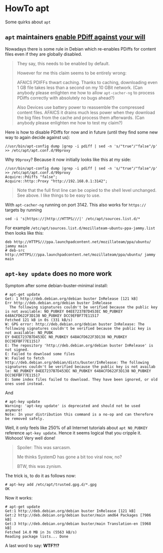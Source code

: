 # HowTo apt

Some quirks about `apt`

## `apt` maintainers [enable PDiff against your will](https://lists.debian.org/deity/2016/10/msg00037.html)

Nowadays there is some rule in Debian which re-enables PDiffs for content files even if they are globally disabled.

> They say, this needs to be enabled by default.
>
> However for me this claim seems to be entirely wrong:
>
> AFAICS PDIFFs thwart caching.  Thanks to caching, downloading even 1 GB file takes less than a second on my 10 GBit network.  (Can anybody please enlighten me how to allow `apt-cacher-ng` to process PDiffs correctly with absolutely no bugs ahead?)
>
> Also Devices use battery power to reassemble the compressed content files.  AFAICS it drains much less power when they download the big files from the cache and process them afterwards.  (Can anybody please enlighten me how to test my claim?)

Here is how to disable PDiffs for now and in future (until they find some new way to again decide against us):

```
//usr/bin/apt-config dump |grep -i pdiff | sed -n 's/"true"/"false"/p' >> /etc/apt/apt.conf.d/99proxy
```

Why `99proxy`?  Because it now initially looks like this at my side:

```
//usr/bin/apt-config dump |grep -i pdiff | sed -n 's/"true"/"false"/p' >> /etc/apt/apt.conf.d/99proxy
Acquire::Pdiffs "false";
Acquire::http::Proxy "http://192.168.0.1:3142";
```

> Note that the full first line can be copied to the shell level unchanged.   See above.  I like things to be easy to use.

With `apt-cacher-ng` running on port 3142.  This also works for `https://` targets by running

```
sed -i 's|https://|http://HTTPS///|' /etc/apt/sources.list.d/*
```

For example `/etc/apt/sources.list.d/mozillateam-ubuntu-ppa-jammy.list` then looks like this:
```
deb http://HTTPS///ppa.launchpadcontent.net/mozillateam/ppa/ubuntu/ jammy main
# deb-src http://HTTPS///ppa.launchpadcontent.net/mozillateam/ppa/ubuntu/ jammy main
```


## `apt-key update` does no more work

Symptom after some debian-buster-minimal install:

```
# apt-get update
Get: 1 http://deb.debian.org/debian buster InRelease [121 kB]                                                                                              
Err http://deb.debian.org/debian buster InRelease                                                                                                          
  The following signatures couldn't be verified because the public key is not available: NO_PUBKEY 04EE7237B7D453EC NO_PUBKEY 648ACFD622F3D138 NO_PUBKEY DCC9EFBF77E11517    
Fetched 121 kB in 0s (331 kB/s)                                                                                                                                              
W: GPG error: http://deb.debian.org/debian buster InRelease: The following signatures couldn't be verified because the public key is not available: NO_PUBK
EY 04EE7237B7D453EC NO_PUBKEY 648ACFD622F3D138 NO_PUBKEY DCC9EFBF77E11517                                                                                                    
E: The repository 'http://deb.debian.org/debian buster InRelease' is not signed.                                                                           
E: Failed to download some files                                                                                                                                             
W: Failed to fetch http://deb.debian.org/debian/dists/buster/InRelease: The following signatures couldn't be verified because the public key is not availab
le: NO_PUBKEY 04EE7237B7D453EC NO_PUBKEY 648ACFD622F3D138 NO_PUBKEY DCC9EFBF77E11517                                                                                         
E: Some index files failed to download. They have been ignored, or old ones used instead.                                                                                    
```

And

```
# apt-key update
Warning: 'apt-key update' is deprecated and should not be used anymore!
Note: In your distribution this command is a no-op and can therefore be removed safely.
```

Well, it only feels like 250% of all Internet tutorials about `apt NO_PUBKEY` reference `apt-key update`.
Hence it seems logical that you cripple it.  Wohooo!  Very well done!

> Spoiler: This was sarcasm.
>
> Me thinks SystemD has gone a bit too viral now, no?
>
> BTW, this was zynism.

The trick is, to do it as follows now:

```
# apt-key add /etc/apt/trusted.gpg.d/*.gpg
OK
```

Now it works:

```
# apt-get update
Get:1 http://deb.debian.org/debian buster InRelease [121 kB]
Get:2 http://deb.debian.org/debian buster/main amd64 Packages [7906 kB]
Get:3 http://deb.debian.org/debian buster/main Translation-en [5968 kB]
Fetched 14.0 MB in 3s (5563 kB/s)
Reading package lists... Done
```

A last word to say:  **WTF?!?**
